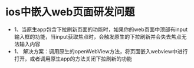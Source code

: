 # ios中嵌入web页面研发问题
- 1、当原生app包含下拉刷新页面的功能时，如果你的web页面中顶部有input输入框的功能，当input获取焦点时，会触发原生的下拉刷新并会失去焦点无法输入内容
- 1、 解决方案：调用原生的openWebView方法，将页面嵌入webview中进行打开，或者调用原生app的方法关闭下拉刷新的功能
